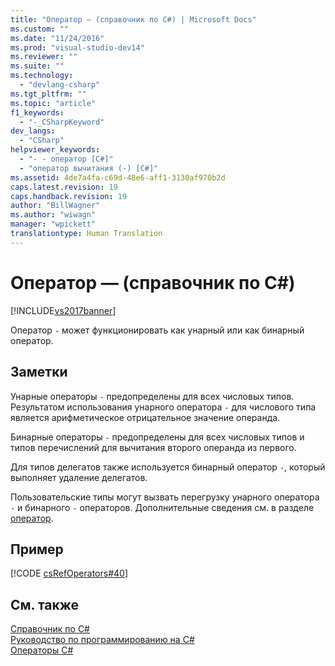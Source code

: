 ```yaml
---
title: "Оператор — (справочник по C#) | Microsoft Docs"
ms.custom: ""
ms.date: "11/24/2016"
ms.prod: "visual-studio-dev14"
ms.reviewer: ""
ms.suite: ""
ms.technology: 
  - "devlang-csharp"
ms.tgt_pltfrm: ""
ms.topic: "article"
f1_keywords: 
  - "-_CSharpKeyword"
dev_langs: 
  - "CSharp"
helpviewer_keywords: 
  - "- - оператор [C#]"
  - "оператор вычитания (-) [C#]"
ms.assetid: 4de7a4fa-c69d-48e6-aff1-3130af970b2d
caps.latest.revision: 19
caps.handback.revision: 19
author: "BillWagner"
ms.author: "wiwagn"
manager: "wpickett"
translationtype: Human Translation
---
```

# Оператор — (справочник по C#)
[!INCLUDE[vs2017banner](../../../csharp/includes/vs2017banner.md)]

Оператор `-` может функционировать как унарный или как бинарный оператор.  
  
## Заметки  
 Унарные операторы `-` предопределены для всех числовых типов.  Результатом использования унарного оператора `-` для числового типа является арифметическое отрицательное значение операнда.  
  
 Бинарные операторы `-` предопределены для всех числовых типов и типов перечислений для вычитания второго операнда из первого.  
  
 Для типов делегатов также используется бинарный оператор `-`, который выполняет удаление делегатов.  
  
 Пользовательские типы могут вызвать перегрузку унарного оператора `-` и бинарного `-` операторов.  Дополнительные сведения см. в разделе [оператор](../../../csharp/language-reference/keywords/operator.md).  
  
## Пример  
 [!CODE [csRefOperators#40](../CodeSnippet/VS_Snippets_VBCSharp/csrefOperators#40)]  
  
## См. также  
 [Справочник по C\#](../../../csharp/language-reference/index.md)   
 [Руководство по программированию на C\#](../../../csharp/programming-guide/index.md)   
 [Операторы C\#](../../../csharp/language-reference/operators/index.md)